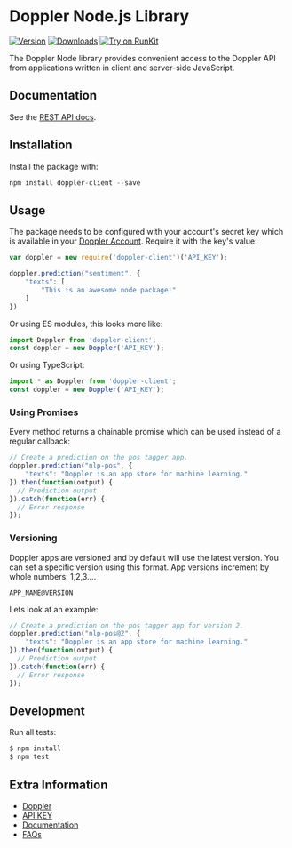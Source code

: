 # Doppler Node.js Library

[![Version](https://img.shields.io/npm/v/doppler-client.svg)](https://www.npmjs.org/package/doppler-client)
[![Downloads](https://img.shields.io/npm/dm/doppler-client.svg)](https://www.npmjs.com/package/doppler-client)
[![Try on RunKit](https://badge.runkitcdn.com/doppler-client.svg)](https://runkit.com/npm/doppler-client)

The Doppler Node library provides convenient access to the Doppler API from
applications written in client and server-side JavaScript.

## Documentation

See the [REST API docs](https://docs.doppler.market/v1/reference).

## Installation

Install the package with:
``` js
npm install doppler-client --save
```

## Usage

The package needs to be configured with your account's secret key which is
available in your [Doppler Account](https://doppler.market/account). Require it with the key's value:

``` js
var doppler = new require('doppler-client')('API_KEY');

doppler.prediction("sentiment", {
	"texts": [
		"This is an awesome node package!"
	]
})
```

Or using ES modules, this looks more like:

``` js
import Doppler from 'doppler-client';
const doppler = new Doppler('API_KEY');
```


Or using TypeScript:

``` ts
import * as Doppler from 'doppler-client';
const doppler = new Doppler('API_KEY');
```

### Using Promises

Every method returns a chainable promise which can be used instead of a regular callback:

``` js
// Create a prediction on the pos tagger app.
doppler.prediction("nlp-pos", {
	"texts": "Doppler is an app store for machine learning."
}).then(function(output) {
  // Prediction output
}).catch(function(err) {
  // Error response
});
```

### Versioning

Doppler apps are versioned and by default will use the latest version. You can set a specific version using this format. App versions increment by whole numbers: 1,2,3....

```
APP_NAME@VERSION
```

Lets look at an example:

``` js
// Create a prediction on the pos tagger app for version 2.
doppler.prediction("nlp-pos@2", {
	"texts": "Doppler is an app store for machine learning."
}).then(function(output) {
  // Prediction output
}).catch(function(err) {
  // Error response
});
```

## Development

Run all tests:

```bash
$ npm install
$ npm test
```

## Extra Information

- [Doppler](https://doppler.market)
- [API KEY](https://doppler.market/account)
- [Documentation](https://doc.doppler.market)
- [FAQs](https://help.doppler.market)


